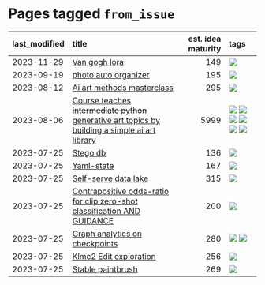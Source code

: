 # Pages tagged `from_issue`

|last_modified|title|est. idea maturity|tags
|:---|:---|---:|:---|
|2023-11-29|[Van gogh lora](../Van_gogh_lora.md)|149|[![](https://img.shields.io/badge/tag-from_issue-e6ab9)](../tags/from_issue.md)|
|2023-09-19|[photo auto organizer](../photo_auto_organizer_.md)|195|[![](https://img.shields.io/badge/tag-from_issue-e6ab9)](../tags/from_issue.md)|
|2023-08-12|[Ai art methods masterclass](../Ai_art_methods_masterclass.md)|295|[![](https://img.shields.io/badge/tag-from_issue-e6ab9)](../tags/from_issue.md)|
|2023-08-06|[Course teaches ~~intermediate python~~ generative art topics by building a simple ai art library](../Course_teaches_basic_python_by_building_a_simple_ai_art_library.md)|5999|[![](https://img.shields.io/badge/tag-curriculum-7a219d)](../tags/curriculum.md) [![](https://img.shields.io/badge/tag-education-be4650)](../tags/education.md) [![](https://img.shields.io/badge/tag-from_issue-e6ab9)](../tags/from_issue.md) [![](https://img.shields.io/badge/tag-public_good-36f98)](../tags/public_good.md) [![](https://img.shields.io/badge/tag-publication-d5ffe)](../tags/publication.md) [![](https://img.shields.io/badge/tag-wip-496a1)](../tags/wip.md)|
|2023-07-25|[Stego db](../Stego_db.md)|136|[![](https://img.shields.io/badge/tag-from_issue-e6ab9)](../tags/from_issue.md)|
|2023-07-25|[Yaml-state](../Yaml-state.md)|167|[![](https://img.shields.io/badge/tag-from_issue-e6ab9)](../tags/from_issue.md)|
|2023-07-25|[Self-serve data lake](../Self-serve_data_lake.md)|315|[![](https://img.shields.io/badge/tag-from_issue-e6ab9)](../tags/from_issue.md)|
|2023-07-25|[Contrapositive odds-ratio for clip zero-shot classification AND GUIDANCE](../Contrapositive_odds-ratio_for_clip_zero-shot_classification_AND_GUIDANCE.md)|200|[![](https://img.shields.io/badge/tag-from_issue-e6ab9)](../tags/from_issue.md)|
|2023-07-25|[Graph analytics on checkpoints](../Graph_analytics_on_checkpoints.md)|280|[![](https://img.shields.io/badge/tag-from_issue-e6ab9)](../tags/from_issue.md) [![](https://img.shields.io/badge/tag-test-fde018)](../tags/test.md)|
|2023-07-25|[Klmc2 Edit exploration](../Klmc2_Edit_exploration.md)|256|[![](https://img.shields.io/badge/tag-from_issue-e6ab9)](../tags/from_issue.md)|
|2023-07-25|[Stable paintbrush](../Stable_paintbrush.md)|269|[![](https://img.shields.io/badge/tag-from_issue-e6ab9)](../tags/from_issue.md)|